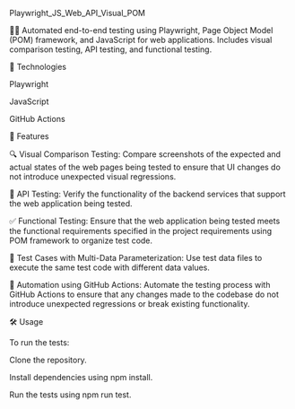 Playwright_JS_Web_API_Visual_POM

👨‍💻 Automated end-to-end testing using Playwright, Page Object Model (POM) framework, and JavaScript for web applications. Includes visual comparison testing, API testing, and functional testing.

🧰 Technologies

Playwright

JavaScript

GitHub Actions

🚀 Features

🔍 Visual Comparison Testing: 
Compare screenshots of the expected and actual states of the web pages being tested to ensure that UI changes do not introduce unexpected visual regressions.

🧪 API Testing:
 Verify the functionality of the backend services that support the web application being tested.

✅ Functional Testing:
 Ensure that the web application being tested meets the functional requirements specified in the project requirements using POM framework to organize test code.

🔢 Test Cases with Multi-Data Parameterization:
 Use test data files to execute the same test code with different data values.

🤖 Automation using GitHub Actions: 
Automate the testing process with GitHub Actions to ensure that any changes made to the codebase do not introduce unexpected regressions or break existing functionality.

🛠️ Usage

To run the tests:


Clone the repository.

Install dependencies using npm install.

Run the tests using npm run test.
